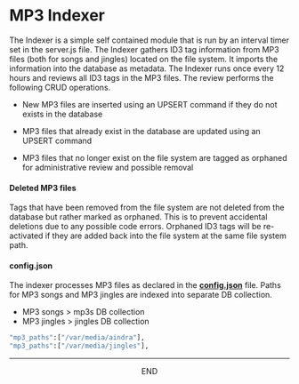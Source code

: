 <div class="page-header">
  <h1  id="page-title">MP3 Indexer</h1>
</div>

The Indexer is a simple self contained module that is run by an interval timer set
in the server.js file. The Indexer gathers ID3 tag information from MP3 files (both for songs and jingles)
located on the file system. It imports the information into the database as metadata. The Indexer runs once every 12 hours and reviews all ID3 tags in the MP3 files. The review performs the following CRUD operations.

* New MP3 files are inserted using an UPSERT command if they do not exists in the database

* MP3 files that already exist in the database are updated using an UPSERT command

* MP3 files that no longer exist on the file system are tagged as orphaned for administrative
review and possible removal





#### Deleted MP3 files
Tags that have been removed from the file system are not deleted from the database but rather marked as
orphaned. This is to prevent accidental deletions due to any possible code errors. Orphaned ID3 tags will
be re-activated if they are added back into the file system at the same file system path.

#### config.json
The indexer processes MP3 files as declared in the
__[config.json](/index.html?md=pages_config.md)__
 file. Paths for MP3 songs and MP3 jingles are indexed into separate DB collection.

* MP3 songs > mp3s DB collection
* MP3 jingles > jingles DB collection

```bash
"mp3_paths":["/var/media/aindra"],
"mp3_paths":["/var/media/jingles"],
```


___
<div style="margin:0 auto;text-align:center;">END</div>
